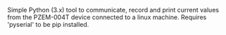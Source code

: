 Simple Python (3.x) tool to communicate, record and print current values from the PZEM-004T device connected to a linux machine.
Requires 'pyserial' to be pip installed.
